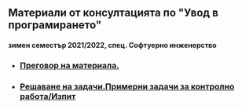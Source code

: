 ## Материали от консултацията по "Увод в програмирането"
#### зимен семестър 2021/2022, спец. Софтуерно инженерство

- ### [Преговор на материала.]()
- ### [Решаване на задачи.Примерни задачи за контролно работа/Изпит]()